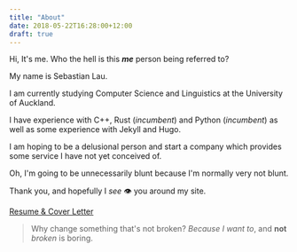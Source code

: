 ```yaml
---
title: "About"
date: 2018-05-22T16:28:00+12:00
draft: true
---
```


Hi, It's me. Who the hell is this _<b>me</b>_ person being referred to?

My name is Sebastian Lau.

I am currently studying Computer Science and Linguistics at the University of Auckland.

I have experience with C++, Rust (_incumbent_) and Python (_incumbent_) as well as some experience with Jekyll and Hugo.

I am hoping to be a delusional person and start a company which provides some service I have not yet conceived of.

Oh, I'm going to be unnecessarily blunt because I'm normally very not blunt.

Thank you, and hopefully I _see_ :eye: you around my site.

[Resume & Cover Letter](#)

> Why change something that's not broken? _Because I want to_, and __not__ _broken_ is boring.